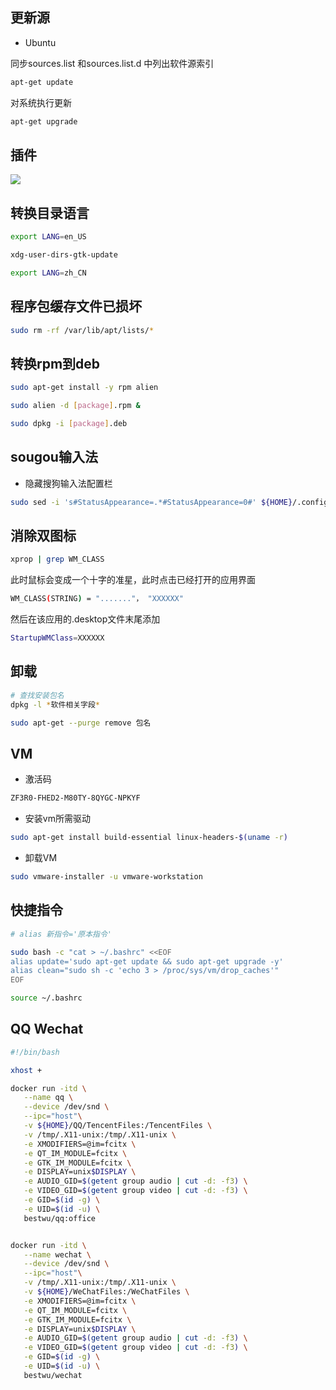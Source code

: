 <!--
 * @Description: 
 * @Version: 1.0
 * @Author: DaLao
 * @Email: dalao_li@163.com
 * @Date: 2021-07-15 11:40:19
 * @LastEditors: DaLao
 * @LastEditTime: 2022-02-20 14:21:54
-->


## 更新源

- Ubuntu

同步sources.list 和sources.list.d 中列出软件源索引

```sh
apt-get update
```

对系统执行更新
  
```sh
apt-get upgrade
```

## 插件

![](https://cdn.hurra.ltd/img/20210814015815.png)


## 转换目录语言

```sh
export LANG=en_US

xdg-user-dirs-gtk-update

export LANG=zh_CN
```


## 程序包缓存文件已损坏

```sh
sudo rm -rf /var/lib/apt/lists/*  
```


## 转换rpm到deb

```sh
sudo apt-get install -y rpm alien

sudo alien -d [package].rpm &

sudo dpkg -i [package].deb
```


## sougou输入法

- 隐藏搜狗输入法配置栏

```sh
sudo sed -i 's#StatusAppearance=.*#StatusAppearance=0#' ${HOME}/.config/sogoupinyin/conf/env.ini
```


## 消除双图标

```sh
xprop | grep WM_CLASS
```

此时鼠标会变成一个十字的准星，此时点击已经打开的应用界面
```sh
WM_CLASS(STRING) = "......."， "XXXXXX"
```
然后在该应用的.desktop文件末尾添加

```sh
StartupWMClass=XXXXXX
```

## 卸载

```sh
# 查找安装包名
dpkg -l *软件相关字段*

sudo apt-get --purge remove 包名
```


## VM

- 激活码

```sh
ZF3R0-FHED2-M80TY-8QYGC-NPKYF
```

- 安装vm所需驱动

```sh
sudo apt-get install build-essential linux-headers-$(uname -r)
```

- 卸载VM

```sh
sudo vmware-installer -u vmware-workstation
```


## 快捷指令

```sh
# alias 新指令='原本指令'

sudo bash -c "cat > ~/.bashrc" <<EOF
alias update='sudo apt-get update && sudo apt-get upgrade -y'
alias clean="sudo sh -c 'echo 3 > /proc/sys/vm/drop_caches'"
EOF

source ~/.bashrc
```

## QQ Wechat

```sh
#!/bin/bash

xhost +

docker run -itd \
   --name qq \
   --device /dev/snd \
   --ipc="host"\
   -v ${HOME}/QQ/TencentFiles:/TencentFiles \
   -v /tmp/.X11-unix:/tmp/.X11-unix \
   -e XMODIFIERS=@im=fcitx \
   -e QT_IM_MODULE=fcitx \
   -e GTK_IM_MODULE=fcitx \
   -e DISPLAY=unix$DISPLAY \
   -e AUDIO_GID=$(getent group audio | cut -d: -f3) \
   -e VIDEO_GID=$(getent group video | cut -d: -f3) \
   -e GID=$(id -g) \
   -e UID=$(id -u) \
   bestwu/qq:office


docker run -itd \
   --name wechat \
   --device /dev/snd \
   --ipc="host"\
   -v /tmp/.X11-unix:/tmp/.X11-unix \
   -v ${HOME}/WeChatFiles:/WeChatFiles \
   -e XMODIFIERS=@im=fcitx \
   -e QT_IM_MODULE=fcitx \
   -e GTK_IM_MODULE=fcitx \
   -e DISPLAY=unix$DISPLAY \
   -e AUDIO_GID=$(getent group audio | cut -d: -f3) \
   -e VIDEO_GID=$(getent group video | cut -d: -f3) \
   -e GID=$(id -g) \
   -e UID=$(id -u) \
   bestwu/wechat
```

